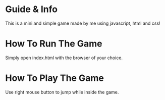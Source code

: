 # Guide & Info
 This is a mini and simple game made by me using javascript, html and css!
 
# How To Run The Game
Simply open index.html with the browser of your choice.

# How To Play The Game
Use right mouse button to jump while inside the game.



